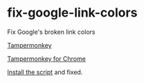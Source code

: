 # fix-google-link-colors
Fix Google's broken link colors

[Tampermonkey](https://tampermonkey.net/)

[Tampermonkey for Chrome](https://chrome.google.com/webstore/detail/tampermonkey/dhdgffkkebhmkfjojejmpbldmpobfkfo?hl=en)

[Install the script](https://raw.githubusercontent.com/bumaociyuan/fix-google-link-colors/master/fix-google.js) and fixed.
